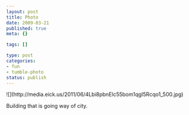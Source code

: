 ```yaml
--- 
layout: post
title: Photo
date: 2009-03-21
published: true
meta: {}

tags: []

type: post
categories: 
- fun
- tumble-photo
status: publish
---
```

<div class="figure">            ![](http://media.eick.us/2011/06/4Lbi8pbnElc55bom1qgI5Rcqo1_500.jpg)        </div>

Building that is going way of city.

